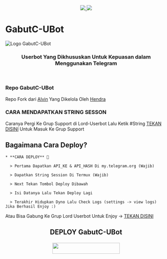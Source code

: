 <p align="center">
  <a href="https://github.com/Ependelope53/GabutC-UBot/fork">
    <img src="https://img.shields.io/github/forks/Ependelope53/GabutC-UBot?label=Fork&style=social">
    
  </a>
  <a href="https://github.com/Ependelope53/GabutC-UBot">
    <img src="https://img.shields.io/github/stars/Ependelope53/GabutC-UBot?style=social">
  </a>
</p>  

# GabutC-UBot
![Logo GabutC-UBot](https://telegra.ph/file/971320cca78b5ed555eee.jpg)

<h3 align="center">Userbot Yang Dikhususkan Untuk Kepuasan dalam Menggunakan Telegram</h3>
<p align="center">&nbsp;</p>

### Repo GabutC-UBot
Repo Fork dari [Alvin](https://t.me/liualvinas) Yang Dikelola Oleh [Hendra](https://t.me/AkuUserBot) 


### CARA MENDAPATKAN STRING SESSON

Caranya Pergi Ke Grup Support di Lord-Userbot Lalu Ketik #String [TEKAN DISINI](https://t.me/LordUserbot_Group) Untuk Masuk Ke Grup Support

## Bagaimana Cara Deploy?

```
* **CARA DEPLOY** 🔧

  > Pertama Dapatkan API_KE & API_HASH Di my.telegram.org (Wajib)

  > Dapatkan String Session Di Termux (Wajib)

  > Next Tekan Tombol Deploy Dibawah

  > Isi Datanya Lalu Tekan Deploy Lagi

  > Terakhir Hidupkan Dyno Lalu Check Logs (settings -> view logs) Jika Berhasil Enjoy :)
```
Atau Bisa Gabung Ke Grup Lord Userbot Untuk Enjoy -> [TEKAN DISINI](https://t.me/LordUserbot_Group)
## <p align="center">DEPLOY GabutC-UBot</p>


<p align="center"><a href="https://heroku.com/deploy?template=https://github.com/Ependelope53/GabutC-UBot/tree/Lord-Userbot"> <img src="https://img.shields.io/badge/Deploy%20Ke%20Heroku-magenta?style=flat&logo=heroku" width="210" height="34.45" /></a></p>

<br>
</p>

